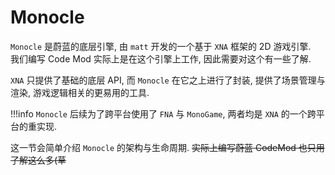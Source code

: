 # Monocle

`Monocle` 是蔚蓝的底层引擎, 由 `matt` 开发的一个基于 `XNA` 框架的 2D 游戏引擎.     
我们编写 Code Mod 实际上是在这个引擎上工作, 因此需要对这个有一些了解.

`XNA` 只提供了基础的底层 API, 而 `Monocle` 在它之上进行了封装, 提供了场景管理与渲染, 游戏逻辑相关的更易用的工具.

!!!info
    `Monocle` 后续为了跨平台使用了 `FNA` 与 `MonoGame`, 两者均是 `XNA` 的一个跨平台的重实现.

这一节会简单介绍 `Monocle` 的架构与生命周期. <del>实际上编写蔚蓝 CodeMod 也只用了解这么多(草</del>
